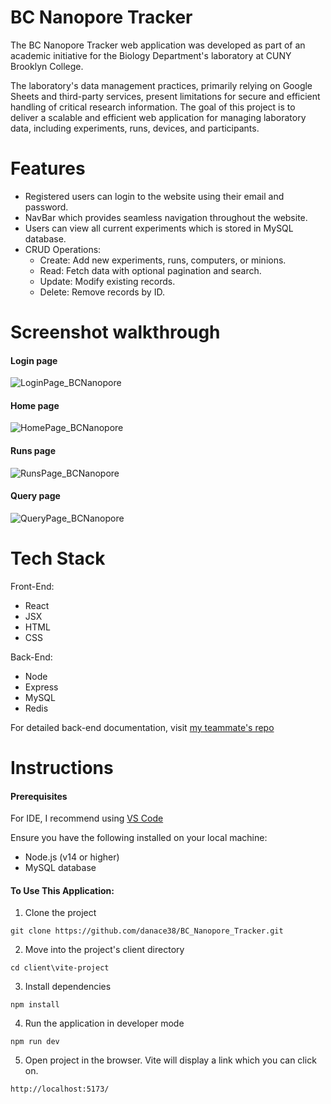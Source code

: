 # BC Nanopore Tracker

The BC Nanopore Tracker web application was developed as part of an academic initiative for the Biology Department's laboratory at CUNY Brooklyn College. 

The laboratory's data management practices, primarily relying on Google Sheets and third-party services, present limitations for secure and efficient handling of critical research information. The goal of this project is to deliver a scalable and efficient web application for managing laboratory data, including experiments, runs, devices, and participants. 

# Features
* Registered users can login to the website using their email and password.
* NavBar which provides seamless navigation throughout the website.
* Users can view all current experiments which is stored in MySQL database.
* CRUD Operations:
  - Create: Add new experiments, runs, computers, or minions.
  - Read: Fetch data with optional pagination and search.
  - Update: Modify existing records.
  - Delete: Remove records by ID.

# Screenshot walkthrough 

#### Login page
![LoginPage_BCNanopore](https://github.com/user-attachments/assets/4b2e0003-7c93-43b2-8526-07072462ed16)

#### Home page
![HomePage_BCNanopore](https://github.com/user-attachments/assets/88514b1d-5444-49e2-92b3-b13bd6c943a8)

#### Runs page
![RunsPage_BCNanopore](https://github.com/user-attachments/assets/b8bf47be-918c-42e7-8205-b51c54be6b2b)

#### Query page
![QueryPage_BCNanopore](https://github.com/user-attachments/assets/c694afe4-5325-463d-b0b3-bc4f9d47f275)

# Tech Stack

Front-End:
* React
* JSX
* HTML
* CSS

Back-End:
* Node
* Express
* MySQL
* Redis

For detailed back-end documentation, visit [my teammate's repo](https://github.com/FrankRenN/BC_Nanopore_Tracker/tree/main)

# Instructions 

#### Prerequisites

For IDE, I recommend using [VS Code](https://code.visualstudio.com/)

Ensure you have the following installed on your local machine:
* Node.js (v14 or higher)
* MySQL database


#### To Use This Application:
1. Clone the project
```
git clone https://github.com/danace38/BC_Nanopore_Tracker.git
```

2. Move into the project's client directory 
```
cd client\vite-project
```

3. Install dependencies 
```
npm install 
```

4. Run the application in developer mode 
```
npm run dev
```

5. Open project in the browser. Vite will display a link which you can click on.

```
http://localhost:5173/
```